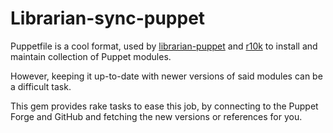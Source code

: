 Librarian-sync-puppet
=====================

Puppetfile is a cool format, used by [librarian-puppet](https://github.com/rodjek/librarian-puppet) and [r10k](https://github.com/puppetlabs/r10k) to install and maintain collection of Puppet modules.

However, keeping it up-to-date with newer versions of said modules can be a difficult task.

This gem provides rake tasks to ease this job, by connecting to the Puppet Forge and GitHub and fetching the new versions or references for you.
